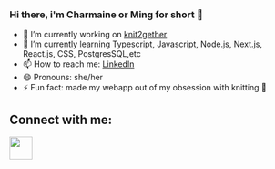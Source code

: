 ### Hi there, i'm Charmaine or Ming for short 👋




- 🔭 I’m currently working on <a href='https://final-project-knit2gether.herokuapp.com/'>knit2gether</a>
- 🌱 I’m currently learning Typescript, Javascript, Node.js, Next.js, React.js, CSS, PostgresSQL,etc
- 📫 How to reach me: <a href='linkedin.com/in/minggarcia'>LinkedIn</a>
- 😄 Pronouns: she/her
- ⚡ Fun fact: made my webapp out of my obsession with knitting 🧶

## Connect with me:

<a href='linkedin.com/in/minggarcia' target="_blank"  rel="noopener noreferrer"><img src='https://user-images.githubusercontent.com/94932856/161560901-30ca44d1-4910-4930-9bb0-3b1c147b265f.png' widht=40px height=40px/></a>


